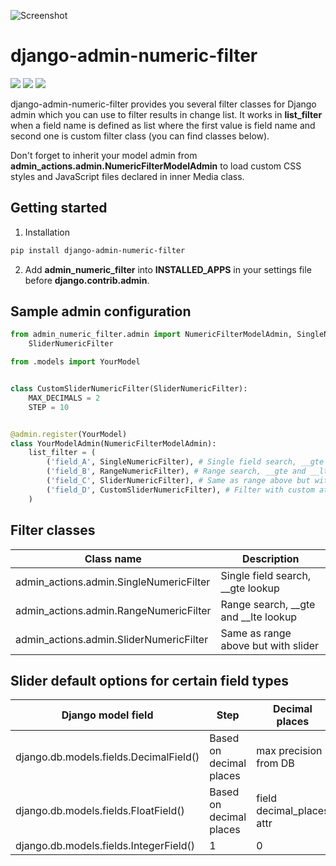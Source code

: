 ![Screenshot](https://github.com/lukasvinclav/django-admin-numeric-filter/raw/main/screenshot.png)

# django-admin-numeric-filter

![](https://img.shields.io/badge/Version-0.1.9-orange.svg?style=flat-square)
![](https://img.shields.io/badge/Django-2.0+-green.svg?style=flat-square)
![](https://img.shields.io/badge/License-MIT-blue.svg?style=flat-square)

django-admin-numeric-filter provides you several filter classes for Django admin which you can use to filter results in change list. It works in **list_filter** when a field name is defined as list where the first value is field name and second one is custom filter class (you can find classes below).

Don't forget to inherit your model admin from **admin_actions.admin.NumericFilterModelAdmin** to load custom CSS styles and JavaScript files declared in inner Media class.

## Getting started

1. Installation

```bash
pip install django-admin-numeric-filter
```

2. Add **admin_numeric_filter** into **INSTALLED_APPS** in your settings file before **django.contrib.admin**.

## Sample admin configuration

```python
from admin_numeric_filter.admin import NumericFilterModelAdmin, SingleNumericFilter, RangeNumericFilter, \
    SliderNumericFilter

from .models import YourModel


class CustomSliderNumericFilter(SliderNumericFilter):
    MAX_DECIMALS = 2
    STEP = 10


@admin.register(YourModel)
class YourModelAdmin(NumericFilterModelAdmin):
    list_filter = (
        ('field_A', SingleNumericFilter), # Single field search, __gte lookup
        ('field_B', RangeNumericFilter), # Range search, __gte and __lte lookup
        ('field_C', SliderNumericFilter), # Same as range above but with slider
        ('field_D', CustomSliderNumericFilter), # Filter with custom attributes
    )
```

## Filter classes

| Class name                               | Description                            |
|------------------------------------------|----------------------------------------|
| admin_actions.admin.SingleNumericFilter  | Single field search, __gte lookup      |
| admin_actions.admin.RangeNumericFilter   | Range search, __gte and __lte lookup   |
| admin_actions.admin.SliderNumericFilter  | Same as range above but with slider    |


## Slider default options for certain field types

| Django model field                       | Step                     | Decimal places             |
|------------------------------------------|--------------------------|----------------------------|
| django.db.models.fields.DecimalField()   | Based on decimal places  | max precision from DB      |
| django.db.models.fields.FloatField()     | Based on decimal places  | field decimal_places attr  |
| django.db.models.fields.IntegerField()   | 1                        | 0                          |
